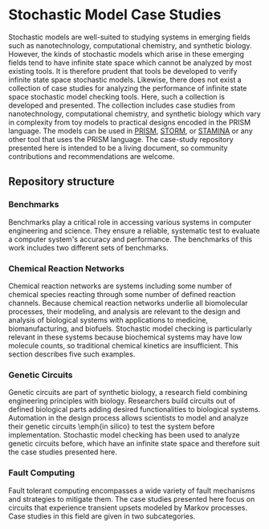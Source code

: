 # Stochastic Model Case Studies

Stochastic models are well-suited to studying systems in emerging fields such as nanotechnology, computational chemistry, and synthetic biology. However, the kinds of stochastic models which arise in these emerging fields tend to have infinite state space which cannot be analyzed by most existing tools. It is therefore prudent that tools be developed to verify infinite state space stochastic models. Likewise, there does not exist a collection of case studies for analyzing the performance of infinite state space stochastic model checking tools. Here, such a collection is developed and presented. The collection includes case studies from nanotechnology, computational chemistry, and synthetic biology which vary in complexity from toy models to practical designs encoded in the PRISM language. The models can be used in [PRISM](https://www.prismmodelchecker.org), [STORM](https://www.stormchecker.org), or [STAMINA](https://github.com/fluentverification/stamina-cplusplus) or any other tool that uses the PRISM language. The case-study repository presented here is intended to be a living document, so community contributions and recommendations are welcome.

## Repository structure

### Benchmarks

Benchmarks play a critical role in accessing various systems in computer engineering and science. They ensure a reliable, systematic test to evaluate a computer system's accuracy and performance. The benchmarks of this work includes two different sets of benchmarks.

### Chemical Reaction Networks

Chemical reaction networks are systems including some number of chemical species reacting through some number of defined reaction channels. Because chemical reaction networks underlie all biomolecular processes, their modeling, and analysis are relevant to the design and analysis of biological systems with applications to medicine, biomanufacturing, and biofuels. Stochastic model checking is particularly relevant in these systems because biochemical systems may have low molecule counts, so traditional chemical kinetics are insufficient. This section describes five such examples.

### Genetic Circuits

Genetic circuits are part of synthetic biology, a research field combining engineering principles with biology. Researchers build circuits out of defined biological parts adding desired functionalities to biological systems. Automation in the design process allows scientists to model and analyze their genetic circuits \emph{in silico} to test the system before implementation. Stochastic model checking has been used to analyze genetic circuits before, which have an infinite state space and therefore suit the case studies presented here.

### Fault Computing

Fault tolerant computing encompasses a wide variety of fault mechanisms and strategies to mitigate them. The case studies presented here focus on circuits that experience transient upsets modeled by Markov processes. Case studies in this field are given in two subcategories.
